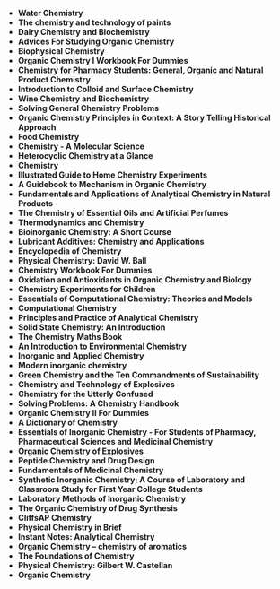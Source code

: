 <ul>

                             

 <li><b><a target="_blank" href="https://github.com/manjunath5496/Chemistry-Books/blob/master/ctr(1).pdf" style="text-decoration:none;">Water Chemistry </a></b></li>

 <li><b><a target="_blank" href="https://github.com/manjunath5496/Chemistry-Books/blob/master/ctr(2).pdf" style="text-decoration:none;">The chemistry and technology of paints</a></b></li>

<li><b><a target="_blank" href="https://github.com/manjunath5496/Chemistry-Books/blob/master/ctr(3).pdf" style="text-decoration:none;">Dairy Chemistry and Biochemistry </a></b></li>
 <li><b><a target="_blank" href="https://github.com/manjunath5496/Chemistry-Books/blob/master/ctr(4).pdf" style="text-decoration:none;">Advices For Studying Organic Chemistry</a></b></li>                              
<li><b><a target="_blank" href="https://github.com/manjunath5496/Chemistry-Books/blob/master/ctr(5).pdf" style="text-decoration:none;">Biophysical Chemistry</a></b></li>
<li><b><a target="_blank" href="https://github.com/manjunath5496/Chemistry-Books/blob/master/ctr(6).pdf" style="text-decoration:none;">Organic Chemistry I Workbook For Dummies</a></b></li>
 <li><b><a target="_blank" href="https://github.com/manjunath5496/Chemistry-Books/blob/master/ctr(7).pdf" style="text-decoration:none;">Chemistry for Pharmacy Students: General, Organic and Natural Product Chemistry</a></b></li>

 <li><b><a target="_blank" href="https://github.com/manjunath5496/Chemistry-Books/blob/master/ctr(8).pdf" style="text-decoration:none;"> Introduction to Colloid and Surface Chemistry </a></b></li>
   <li><b><a target="_blank" href="https://github.com/manjunath5496/Chemistry-Books/blob/master/ctr(9).pdf" style="text-decoration:none;">Wine Chemistry and Biochemistry</a></b></li>                             
 <li><b><a target="_blank" href="https://github.com/manjunath5496/Chemistry-Books/blob/master/ctr(10).pdf" style="text-decoration:none;">Solving General Chemistry Problems </a></b></li>                              
<li><b><a target="_blank" href="https://github.com/manjunath5496/Chemistry-Books/blob/master/ctr(11).pdf" style="text-decoration:none;">Organic Chemistry Principles in Context: A Story Telling Historical Approach</a></b></li>
<li><b><a target="_blank" href="https://github.com/manjunath5496/Chemistry-Books/blob/master/ctr(12).pdf" style="text-decoration:none;">Food Chemistry</a></b></li>
<li><b><a target="_blank" href="https://github.com/manjunath5496/Chemistry-Books/blob/master/ctr(13).pdf" style="text-decoration:none;">Chemistry - A Molecular Science</a></b></li>
                              
<li><b><a target="_blank" href="https://github.com/manjunath5496/Chemistry-Books/blob/master/ctr(14).pdf" style="text-decoration:none;">Heterocyclic Chemistry at a Glance</a></b></li>
<li><b><a target="_blank" href="https://github.com/manjunath5496/Chemistry-Books/blob/master/ctr(15).pdf" style="text-decoration:none;">Chemistry</a></b></li>



<li><b><a target="_blank" href="https://github.com/manjunath5496/Chemistry-Books/blob/master/ctr(16).pdf" style="text-decoration:none;">Illustrated Guide to Home Chemistry Experiments</a></b></li>

  <li><b><a target="_blank" href="https://github.com/manjunath5496/Chemistry-Books/blob/master/ctr(17).pdf" style="text-decoration:none;">A Guidebook to Mechanism in Organic Chemistry</a></b></li>   
  
<li><b><a target="_blank" href="https://github.com/manjunath5496/Chemistry-Books/blob/master/ctr(18).pdf" style="text-decoration:none;">Fundamentals and Applications of Analytical Chemistry in Natural Products</a></b></li> 
<li><b><a target="_blank" href="https://github.com/manjunath5496/Chemistry-Books/blob/master/ctr(19).pdf" style="text-decoration:none;">The Chemistry of Essential Oils and Artificial Perfumes</a></b></li> 

<li><b><a target="_blank" href="https://github.com/manjunath5496/Chemistry-Books/blob/master/ctr(20).pdf" style="text-decoration:none;">Thermodynamics and Chemistry </a></b></li>

<li><b><a target="_blank" href="https://github.com/manjunath5496/Chemistry-Books/blob/master/ctr(21).pdf" style="text-decoration:none;">Bioinorganic Chemistry: A Short Course</a></b></li>
<li><b><a target="_blank" href="https://github.com/manjunath5496/Chemistry-Books/blob/master/ctr(22).pdf" style="text-decoration:none;">Lubricant Additives: Chemistry and Applications</a></b></li> 
 <li><b><a target="_blank" href="https://github.com/manjunath5496/Chemistry-Books/blob/master/ctr(23).pdf" style="text-decoration:none;">Encyclopedia of Chemistry </a></b></li> 
 

   <li><b><a target="_blank" href="https://github.com/manjunath5496/Chemistry-Books/blob/master/ctr(24).pdf" style="text-decoration:none;">Physical Chemistry: David W. Ball</a></b></li>
 
   <li><b><a target="_blank" href="https://github.com/manjunath5496/Chemistry-Books/blob/master/ctr(25).pdf" style="text-decoration:none;">Chemistry Workbook For Dummies</a></b></li>                              
 <li><b><a target="_blank" href="https://github.com/manjunath5496/Chemistry-Books/blob/master/ctr(26).pdf" style="text-decoration:none;">Oxidation and Antioxidants in Organic Chemistry and Biology</a></b></li>
  <li><b><a target="_blank" href="https://github.com/manjunath5496/Chemistry-Books/blob/master/ctr(27).pdf" style="text-decoration:none;">Chemistry Experiments for Children</a></b></li>
   
 
   <li><b><a target="_blank" href="https://github.com/manjunath5496/Chemistry-Books/blob/master/ctr(28).pdf" style="text-decoration:none;">Essentials of Computational Chemistry: Theories and Models </a></b></li>
 
   <li><b><a target="_blank" href="https://github.com/manjunath5496/Chemistry-Books/blob/master/ctr(29).pdf" style="text-decoration:none;">Computational Chemistry </a></b></li>                              

  <li><b><a target="_blank" href="https://github.com/manjunath5496/Chemistry-Books/blob/master/ctr(30).pdf" style="text-decoration:none;">Principles and Practice of Analytical Chemistry</a></b></li>
 
   <li><b><a target="_blank" href="https://github.com/manjunath5496/Chemistry-Books/blob/master/ctr(31).pdf" style="text-decoration:none;">Solid State Chemistry: An Introduction</a></b></li> 
    <li><b><a target="_blank" href="https://github.com/manjunath5496/Chemistry-Books/blob/master/ctr(32).pdf" style="text-decoration:none;">The Chemistry Maths Book</a></b></li> 

   <li><b><a target="_blank" href="https://github.com/manjunath5496/Chemistry-Books/blob/master/ctr(33).pdf" style="text-decoration:none;">An Introduction to Environmental Chemistry</a></b></li>                              

  <li><b><a target="_blank" href="https://github.com/manjunath5496/Chemistry-Books/blob/master/ctr(34).pdf" style="text-decoration:none;">Inorganic and Applied Chemistry</a></b></li> 
 
  <li><b><a target="_blank" href="https://github.com/manjunath5496/Chemistry-Books/blob/master/ctr(35).pdf" style="text-decoration:none;">Modern inorganic chemistry</a></b></li> 
  <li><b><a target="_blank" href="https://github.com/manjunath5496/Chemistry-Books/blob/master/ctr(36).pdf" style="text-decoration:none;">Green Chemistry and the Ten Commandments of Sustainability</a></b></li> 
 
<li><b><a target="_blank" href="https://github.com/manjunath5496/Chemistry-Books/blob/master/ctr(37).pdf" style="text-decoration:none;">Chemistry and Technology of Explosives</a></b></li>
 <li><b><a target="_blank" href="https://github.com/manjunath5496/Chemistry-Books/blob/master/ctr(38).pdf" style="text-decoration:none;">Chemistry for the Utterly Confused</a></b></li>
<li><b><a target="_blank" href="https://github.com/manjunath5496/Chemistry-Books/blob/master/ctr(39).pdf" style="text-decoration:none;">Solving Problems: A Chemistry Handbook</a></b></li>
 <li><b><a target="_blank" href="https://github.com/manjunath5496/Chemistry-Books/blob/master/ctr(40).pdf" style="text-decoration:none;">Organic Chemistry II For Dummies</a></b></li>                              
<li><b><a target="_blank" href="https://github.com/manjunath5496/Chemistry-Books/blob/master/ctr(41).pdf" style="text-decoration:none;">A Dictionary of Chemistry</a></b></li>
<li><b><a target="_blank" href="https://github.com/manjunath5496/Chemistry-Books/blob/master/ctr(42).pdf" style="text-decoration:none;">Essentials of Inorganic Chemistry - For Students of Pharmacy, Pharmaceutical Sciences and Medicinal Chemistry </a></b></li>
 
  <li><b><a target="_blank" href="https://github.com/manjunath5496/Chemistry-Books/blob/master/ctr(43).pdf" style="text-decoration:none;">Organic Chemistry of Explosives</a></b></li>
 <li><b><a target="_blank" href="https://github.com/manjunath5496/Chemistry-Books/blob/master/ctr(44).pdf" style="text-decoration:none;">Peptide Chemistry and Drug Design </a></b></li>
   <li><b><a target="_blank" href="https://github.com/manjunath5496/Chemistry-Books/blob/master/ctr(45).pdf" style="text-decoration:none;">Fundamentals of Medicinal Chemistry</a></b></li>
                            
<li><b><a target="_blank" href="https://github.com/manjunath5496/Chemistry-Books/blob/master/ctr(46).pdf" style="text-decoration:none;">Synthetic Inorganic Chemistry; A Course of Laboratory and Classroom Study for First Year College Students</a></b></li>

<li><b><a target="_blank" href="https://github.com/manjunath5496/Chemistry-Books/blob/master/ctr(47).pdf" style="text-decoration:none;">Laboratory Methods of Inorganic Chemistry</a></b></li>

<li><b><a target="_blank" href="https://github.com/manjunath5496/Chemistry-Books/blob/master/ctr(48).pdf" style="text-decoration:none;">The Organic Chemistry of Drug Synthesis </a></b></li>
                              
<li><b><a target="_blank" href="https://github.com/manjunath5496/Chemistry-Books/blob/master/ctr(49).pdf" style="text-decoration:none;">CliffsAP Chemistry</a></b></li>
<li><b><a target="_blank" href="https://github.com/manjunath5496/Chemistry-Books/blob/master/ctr(50).pdf" style="text-decoration:none;">Physical Chemistry in Brief </a></b></li>

<li><b><a target="_blank" href="https://github.com/manjunath5496/Chemistry-Books/blob/master/ctr(51).pdf" style="text-decoration:none;">Instant Notes: Analytical Chemistry </a></b></li>

<li><b><a target="_blank" href="https://github.com/manjunath5496/Chemistry-Books/blob/master/ctr(52).pdf" style="text-decoration:none;">Organic Chemistry – chemistry of aromatics </a></b></li>

<li><b><a target="_blank" href="https://github.com/manjunath5496/Chemistry-Books/blob/master/ctr(53).rar" style="text-decoration:none;">The Foundations of Chemistry</a></b></li>

<li><b><a target="_blank" href="https://github.com/manjunath5496/Chemistry-Books/blob/master/ctr(54).rar" style="text-decoration:none;">Physical Chemistry: Gilbert W. Castellan </a></b></li>

<li><b><a target="_blank" href="https://github.com/manjunath5496/Chemistry-Books/blob/master/ctr(55).rar" style="text-decoration:none;">Organic Chemistry  </a></b></li>





</ul>
